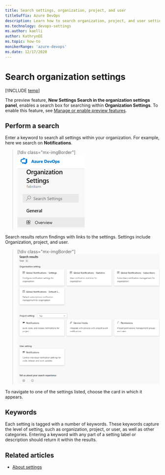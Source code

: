 ```yaml
---
title: Search settings, organization, project, and user
titleSuffix: Azure DevOps 
description: Learn how to search organization, project, and user settings in Azure DevOps.  
ms.technology: devops-settings
ms.author: kaelli
author: KathrynEE
ms.topic: how-to
monikerRange: 'azure-devops'
ms.date: 12/17/2020
---
```


# Search organization settings

[!INCLUDE [temp](../../includes/version-vsts-only.md)]

The preview feature, **New Settings Search in the organization settings panel**, enables a search box for searching within **Organization Settings**. To enable this feature, see [Manage or enable preview features](../../project/navigation/preview-features.md).  

## Perform a search

Enter a keyword to search all settings within your organization. For example, here we search on **Notifications**.  

> [!div class="mx-imgBorder"]  
> ![Organizational Settings, Search feature](media/search/org-search-settings.png)

Search results return findings with links to the settings. Settings include Organization, project, and user. 

> [!div class="mx-imgBorder"]  
> ![Organizational Settings, Search feature](media/search/organization-settings-search-results.png)

To navigate to one of the settings listed, choose the card in which it appears. 

## Keywords

Each setting is tagged with a number of keywords. These keywords capture the level of setting, such as organization, project, or user, as well as other categories. Entering a keyword with any part of a setting label or description should return it within the results. 

## Related articles

- [About settings](about-settings.md)

 